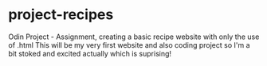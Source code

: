 # project-recipes
Odin Project - Assignment, creating a basic recipe website with only the use of .html
This will be my very first website and also coding project so I'm a bit stoked and excited actually which is suprising!

